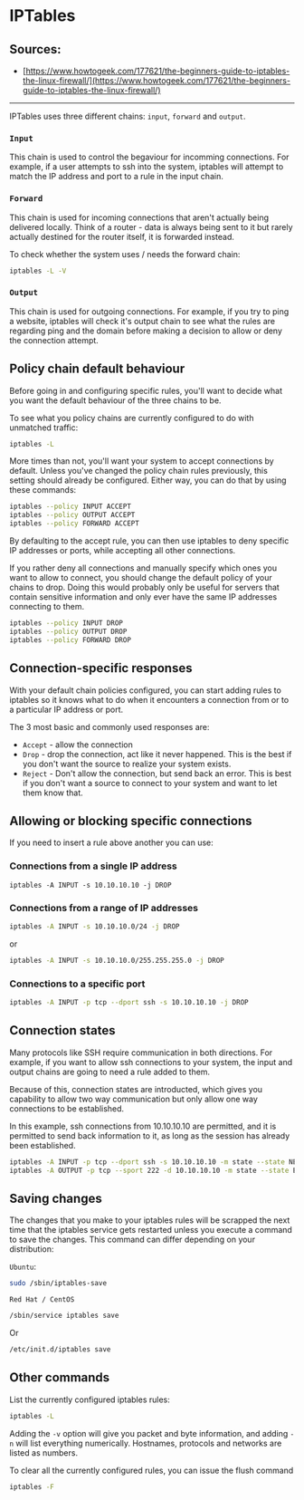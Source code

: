 # IPTables

## Sources:
- [https://www.howtogeek.com/177621/the-beginners-guide-to-iptables-the-linux-firewall/](https://www.howtogeek.com/177621/the-beginners-guide-to-iptables-the-linux-firewall/)

----

IPTables uses three different chains: `input`, `forward` and `output`.

### `Input` 
This chain is used to control the begaviour for incomming connections. 
For example, if a user attempts to ssh into the system, iptables will attempt to match the IP address and port to a rule in the input chain.

### `Forward` 
This chain is used for incoming connections that aren't actually being delivered locally. 
Think of a router - data is always being sent to it but rarely actually destined for the router itself, it is forwarded instead.

To check whether the system uses / needs the forward chain:

```bash
iptables -L -V
```

### `Output`

This chain is used for outgoing connections. For example, if you try to ping a website, iptables will check it's output chain 
to see what the rules are regarding ping and the domain before making a decision to allow or deny the connection attempt.

## Policy chain default behaviour

Before going in and configuring specific rules, you'll want to decide what you want the default behaviour of the three chains
to be. 

To see what you policy chains are currently configured to do with unmatched traffic:

```bash
iptables -L
```

More times than not, you'll want your system to accept connections by default. 
Unless you've changed the policy chain rules previously, this setting should already be configured.
Either way, you can do that by using these commands:

```bash
iptables --policy INPUT ACCEPT
iptables --policy OUTPUT ACCEPT
iptables --policy FORWARD ACCEPT
```

By defaulting to the accept rule, you can then use iptables to deny specific IP addresses or ports, while accepting all other
connections. 

If you rather deny all connections and manually specify which ones you want to allow to connect, you should change
the default policy of your chains to drop. Doing this would probably only be useful for servers that contain sensitive information
and only ever have the same IP addresses connecting to them.

```bash
iptables --policy INPUT DROP
iptables --policy OUTPUT DROP
iptables --policy FORWARD DROP
```

## Connection-specific responses

With your default chain policies configured, you can start adding rules to iptables so it knows what to do when it encounters
a connection from or to a particular IP address or port. 

The 3 most basic and commonly used responses are:

- `Accept` - allow the connection
- `Drop` - drop the connection, act like it never happened. This is the best if you don't want the source to realize your system exists.
- `Reject` - Don't allow the connection, but send back an error. This is best if you don't want a source to connect to your system and want to let them know that.

## Allowing or blocking specific connections

If you need to insert a rule above another you can use:

### Connections from a single IP address

```
iptables -A INPUT -s 10.10.10.10 -j DROP
```

### Connections from a range of IP addresses

```bash
iptables -A INPUT -s 10.10.10.0/24 -j DROP
```

or

```bash
iptables -A INPUT -s 10.10.10.0/255.255.255.0 -j DROP
```

### Connections to a specific port

```bash
iptables -A INPUT -p tcp --dport ssh -s 10.10.10.10 -j DROP
```

## Connection states

Many protocols like SSH require communication in both directions. For example, if you want to allow ssh connections to your system,
the input and output chains are going to need a rule added to them. 

Because of this, connection states are introducted, which gives you capability to allow two way communication but only allow one way connections 
to be established.

In this example, ssh connections from 10.10.10.10 are permitted, and it is permitted to send back information to it, 
as long as the session has already been established. 

```bash
iptables -A INPUT -p tcp --dport ssh -s 10.10.10.10 -m state --state NEW,ESTABLISHED -j ACCEPT
iptables -A OUTPUT -p tcp --sport 222 -d 10.10.10.10 -m state --state ESTABLISHED -j accept
```

## Saving changes

The changes that you make to your iptables rules will be scrapped the next time that the iptables service gets restarted unless
you execute a command to save the changes. This command can differ depending on your distribution:

`Ubuntu`:

```bash
sudo /sbin/iptables-save
```

`Red Hat / CentOS`

```bash
/sbin/service iptables save
```

Or

```bash
/etc/init.d/iptables save
```

## Other commands

List the currently configured iptables rules:

```bash
iptables -L
```

Adding the `-v` option will give you packet and byte information, and adding `-n` will list everything numerically. 
Hostnames, protocols and networks are listed as numbers.

To clear all the currently configured rules, you can issue the flush command

```bash
iptables -F
```
